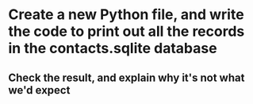 # Create a new Python file, and write the code to print out all the records in the contacts.sqlite database

## Check the result, and explain why it's not what we'd expect
